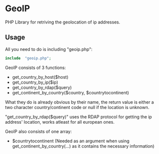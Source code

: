 # GeoIP
PHP Library for retriving the geolocation of ip addresses.

## Usage
All you need to do is including "geoip.php":
```php
include  "geoip.php";
```
GeoIP consists of 3 functions:
* get_country_by_host($host)
* get_country_by_ip($ip)
* get_country_by_rdap($query)
* get_continent_by_country($country, $countrytocontinent)

What they do is already obvious by their name, the return value is either a two character country/continent code or null if the location is unknown.

"get_country_by_rdap($query)" uses the RDAP protocol for getting the ip address' location, works atleast for all european ones.

GeoIP also consists of one array:
* $countrytocontinent (Needed as an argument when using get_continent_by_country(...) as it contains the necessary information)
